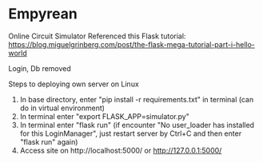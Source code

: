 # Empyrean
 
 Online Circuit Simulator
 Referenced this Flask tutorial: https://blog.miguelgrinberg.com/post/the-flask-mega-tutorial-part-i-hello-world

 Login, Db removed

 Steps to deploying own server on Linux
 1. In base directory, enter "pip install -r requirements.txt" in terminal (can do in virtual environment)
 2. In terminal enter "export FLASK_APP=simulator.py"
 3. In terminal enter "flask run" (if encounter "No user_loader has installed for this LoginManager", just
 restart server by Ctrl+C and then enter "flask run" again)
 4. Access site on http://localhost:5000/ or http://127.0.0.1:5000/

